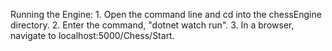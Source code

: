 Running the Engine: 
	1. Open the command line and cd into the chessEngine directory. 
	2. Enter the command, "dotnet watch run". 
	3. In a browser, navigate to localhost:5000/Chess/Start. 
